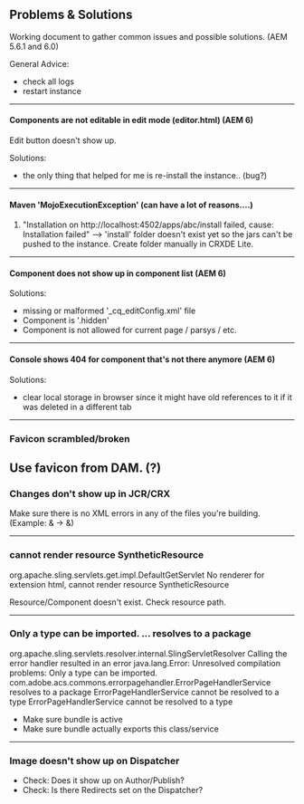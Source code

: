 Problems & Solutions
--------------------------

Working document to gather common issues and possible solutions. (AEM 5.6.1 and 6.0)


General Advice:
* check all logs
* restart instance


---
#### Components are not editable in edit mode (editor.html) (AEM 6)
Edit button doesn't show up.

Solutions:
* the only thing that helped for me is re-install the instance.. (bug?)

---
#### Maven 'MojoExecutionException' (can have a lot of reasons....)

1. "Installation on http://localhost:4502/apps/abc/install failed, cause: Installation failed" --> 'install' folder doesn't exist yet so the jars can't be pushed to the instance. Create folder manually in CRXDE Lite.

---

#### Component does not show up in component list (AEM 6)

Solutions:
* missing or malformed '_cq_editConfig.xml' file
* Component is '.hidden'
* Component is not allowed for current page / parsys / etc.

---

#### Console shows 404 for component that's not there anymore (AEM 6)
Solutions:
* clear local storage in browser since it might have old references to it if it was deleted in a different tab


---

### Favicon scrambled/broken

Use favicon from DAM. (?)
---

### Changes don't show up in JCR/CRX
Make sure there is no XML errors in any of the files you're building. (Example: & -> &amp;)

---

### cannot render resource SyntheticResource

org.apache.sling.servlets.get.impl.DefaultGetServlet No renderer for extension html, cannot render resource SyntheticResource

Resource/Component doesn't exist. Check resource path.

---

### Only a type can be imported. ... resolves to a package

org.apache.sling.servlets.resolver.internal.SlingServletResolver Calling the error handler resulted in an error
java.lang.Error: Unresolved compilation problems: 
	Only a type can be imported. com.adobe.acs.commons.errorpagehandler.ErrorPageHandlerService resolves to a package
	ErrorPageHandlerService cannot be resolved to a type
	ErrorPageHandlerService cannot be resolved to a type

* Make sure bundle is active
* Make sure bundle actually exports this class/service

---

### Image doesn't show up on Dispatcher

- Check: Does it show up on Author/Publish?
- Check: Is there Redirects set on the Dispatcher?
